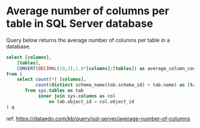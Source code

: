 # Average number of columns per table in SQL Server database

Query below returns the average number of columns per table in a database.


``` sql
select [columns], 
    [tables], 
    CONVERT(DECIMAL(10,2),1.0*[columns]/[tables]) as average_column_count
from (
    select count(*) [columns],
           count(distinct schema_name(tab.schema_id) + tab.name) as [tables]
       from sys.tables as tab
            inner join sys.columns as col
                on tab.object_id = col.object_id
) q
```

ref: https://dataedo.com/kb/query/sql-server/average-number-of-columns